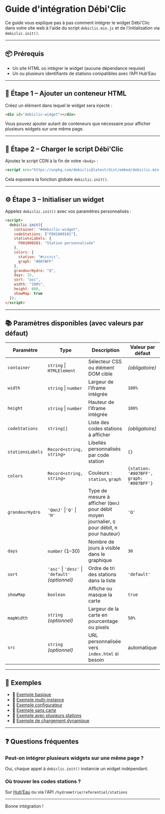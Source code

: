 # Guide d'intégration Débi'Clic

Ce guide vous explique pas à pas comment intégrer le widget Débi'Clic dans votre site web à l'aide du script `debiclic.min.js` et de l'initialisation via `debiclic.init()`.

---

## 📦 Prérequis

- Un site HTML où intégrer le widget (aucune dépendance requise)
- Un ou plusieurs identifiants de stations compatibles avec l’API Hub’Eau

---

## 🧩 Étape 1 – Ajouter un conteneur HTML

Créez un élément dans lequel le widget sera injecté :

```html
<div id="debiclic-widget"></div>
```

Vous pouvez ajouter autant de conteneurs que nécessaire pour afficher plusieurs widgets sur une même page.

---

## 🔧 Étape 2 – Charger le script Débi'Clic

Ajoutez le script CDN à la fin de votre `<body>` :

```html
<script src="https://unpkg.com/debiclic@latest/dist/embed/debiclic.min.js"></script>
```

Cela exposera la fonction globale `debiclic.init()`.

---

## ⚙️ Étape 3 – Initialiser un widget

Appelez `debiclic.init()` avec vos paramètres personnalisés :

```html
<script>
  debiclic.init({
    container: "#debiclic-widget",
    codeStations: ["F001000101"],
    stationsLabels: {
      F001000101: "Station personnalisée"
    },
    colors: {
      station: "#cccccc",
      graph: "#007BFF"
    },
    grandeurHydro: "Q",
    days: 15,
    sort: "asc",
    width: "100%",
    height: 600,
    showMap: true
  });
</script>
```


---

## 📚 Paramètres disponibles (avec valeurs par défaut)

| Paramètre         | Type                        | Description                                                                                                                                 | Valeur par défaut |
|-------------------|-----------------------------|---------------------------------------------------------------------------------------------------------------------------------------------|-------------------|
| `container`       | `string` \| `HTMLElement`                          | Sélecteur CSS ou élément DOM cible                                                                                   | *(obligatoire)*   |
| `width`           | `string` \| `number`                               | Largeur de l’iframe intégrée                                                                                         | `100%`            |
| `height`          | `string` \| `number`                               | Hauteur de l’iframe intégrée                                                                                         | `100%`            |
| `codeStations`    | `string[]`                                         | Liste des codes stations à afficher                                                                                  | *(obligatoire)*   |
| `stationsLabels`  | `Record<string, string>`                           | Libellés personnalisés par code station                                                                              | `{}`              |
| `colors`          | `Record<string, string>`                           | Couleurs : `station`, `graph`                                                                                        | `{station: '#007BFF', graph: '#007BFF'}` |
| `grandeurHydro`   | `'QmnJ'` \|`'Q'` \| `'H'`                          | Type de mesure à afficher (`QmnJ` pour débit moyen journalier, `Q` pour débit, `H` pour hauteur)                     | `'Q'`             |
| `days`            | `number` (1–30)                                    | Nombre de jours à visible dans le graphique                                                                          | `30`              |
| `sort`            | `'asc'` \| `'desc'` \| `'default'` *(optionnel)*  | Ordre de tri des stations dans la liste                                                                               | `'default'`       |
| `showMap`         | `boolean`                                          | Affiche ou masque la carte                                                                                           | `true`            |
| `mapWidth`        | `string` *(optionnel)*                             | Largeur de la carte en pourcentage ou pixels                                                                         | `50%`             |
| `src`             | `string` *(optionnel)*                             | URL personnalisée vers `index.html` si besoin                                                                        | automatique       |

---

## 🧪 Exemples

- 📄 [Exemple basique](https://smmareptb11.github.io/debiclic/basic.html)
- 📄 [Exemple multi-instance](https://smmareptb11.github.io/debiclic/multi-instance.html)
- 📄 [Exemple configurateur](https://smmareptb11.github.io/debiclic/custom-config.html)
- 📄 [Exemple sans carte](https://smmareptb11.github.io/debiclic/no-map.html)
- 📄 [Exemple avec plusieurs stations](https://smmareptb11.github.io/debiclic/stations.html)
- 📄 [Exemple de chargement dynamique](https://smmareptb11.github.io/debiclic/dynamic-loading.html)

---

## ❓ Questions fréquentes

### Peut-on intégrer plusieurs widgets sur une même page ?
Oui, chaque appel à `debiclic.init()` instancie un widget indépendant.

### Où trouver les codes stations ?
Sur [Hub’Eau](https://hubeau.eaufrance.fr/page/api-hydrometrie#/) ou via l'API `/hydrometrie/referentiel/stations`

---

Bonne intégration !
